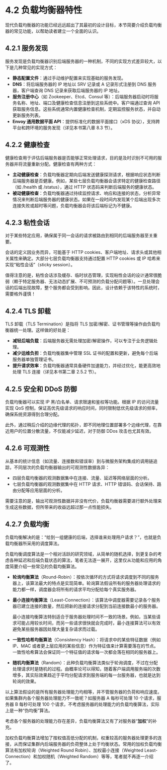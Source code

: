 # 4.2 负载均衡器特性

现代负载均衡器的功能已经远远超出了其最初的设计目标，本节简要介绍负载均衡器的常见功能，以帮助读者建立一个全面的认识。

## 4.2.1 服务发现

服务发现是负载均衡器识别后端服务器的一种机制，不同的实现方式差异较大，以下是几种常见的实现方式：

- **静态配置文件**：通过手动维护配置来实现基础的服务发现。
- **DNS**：将后端服务器的 IP 地址以 SRV 记录或 A 记录形式注册到 DNS 服务器，客户端查询 DNS 记录来获取后端服务器的 IP 地址。
- **服务注册中心**（如 Zookeeper、Etcd、Consul 等）：后端服务器启动时将服务名称、地址、端口及健康检查信息注册到这些系统中。客户端通过查询 API 获取服务信息。这些系统通常内置健康检查机制，定期监控服务状态，并自动更新服务列表。
- **Envoy 通用数据平面 API**：提供标准化的数据平面接口（xDS 协议），支持跨平台和跨环境的服务发现（详见本书第八章 8.3 节）。

## 4.2.2 健康检查

健康检查用于评估后端服务器是否能够正常处理请求，目的是及时识别不可用的服务器并将流量重新分配。健康检查有两种方式：

- **主动健康检查**：负载均衡器定期向后端发送健康探测请求，根据响应状态判断后端服务器是否健康。例如，某些七层负载均衡器会请求特定的健康检查路径（如 /health 或 /status），通过 HTTP 状态码来判断后端服务的健康状态。
- **被动健康检查**：负载均衡器通过持续监控请求、响应和连接的状态，分析异常情况来判断后端服务器的健康状态。如果在一段时间内发现某个后端出现多次连接失败或超时等问题，负载均衡器会将该后端标记为不健康。

## 4.2.3 粘性会话

对于某些特定应用，确保属于同一会话的请求被路由到相同的后端服务器至关重要。

会话的定义因业务而异，可能基于 HTTP cookies、客户端地址、请求头或其他相关属性来确定。大部分七层负载均衡器支持通过配置 HTTP cookies 或 IP 哈希来实现“粘性会话”（sticky session）。

值得注意的是，粘性会话涉及缓存、临时状态管理，实现粘性会话的设计通常很脆弱（赖于特定服务器、无法动态扩展、不可预测的负载分配问题等）。一旦处理会话的后端出现故障，整个服务都会受到影响。因此，设计依赖于该特性的系统时，需要格外谨慎！

## 4.2.4 TLS 卸载

TLS 卸载（TLS Termination）是指将 TLS 加密/解密、证书管理等操作由负载均衡器统一处理。这样做的好处是：

- **减轻后端负载**：后端服务器无需处理加密/解密操作，可以专注于业务逻辑处理。
- **减少运维负担**：负载均衡器集中管理 SSL 证书的配置和更新，避免每个后端服务器单独管理证书。
- **提升请求效率**：负载均衡器通常具备硬件加速能力，并经过优化，能更高效地处理 TLS 连接（详见本书第二章 2.5.2 节）。

## 4.2.5 安全和 DDoS 防御

负载均衡器可以实现 IP 黑/白名单、请求限速和鉴权等功能。根据 IP 的访问流量实现 QoS 控制，保证高优先级请求的响应时间，同时限制低优先级请求的频率，确保系统资源得到合理分配。

此外，通过稍后介绍的边缘代理的拓扑，即不同地理位置部署多个边缘代理，在靠近用户的位置分散流量，不仅能减少延迟，对于防御 DDos 攻击也尤其有效。

## 4.2.6 可观测性

从基本的统计信息（如流量、连接数和错误率）到与微服务架构集成的调用链追踪，不同层次的负载均衡器输出的可观测性数据各异：

- 四层负载均衡器的观测数据集中在连接、流量、延迟等网络层面的分析。
- 七层负载均衡器的观测数据集中在 HTTP 请求、HTTP 错误码、会话保持、路由分配等应用层面的分析。

需要注意的是，输出可观测性数据并非没有代价，负载均衡器需要进行额外处理来生成这些数据，但所带来的收益远超过那一点性能损失。

## 4.2.7 负载均衡

负载均衡解决的是：“给到一组健康的后端，选择谁来处理用户请求？”，也就是负载均衡器所采用的调度算法。

负载均衡调度算法是一个相对活跃的研究领域，从简单的随机选择，到更复杂的考虑各种延迟和后端负载状态的算法，笔者无法逐一展开，这里仅从功能和应用的角度简要介绍一些常见的负载均衡算法。

- **轮询均衡算法**（Round-Robin）：按依次循环的方式将请求调度到不同的服务器上，该算法最大的特点是实现简单。轮询算法假设所有的服务器处理请求的能力都一样，调度器会将所有的请求平均分配给每个真实服务器。

- **最小连接均衡算法**（Least-Connection）：该算法中调度器需要记录各个服务器已建立连接的数量，然后把新的连接请求分配到当前连接数最小的服务器。
	
	最小连接均衡算法特别适合于服务器处理时间不一致的场景。例如，当某些请求可能占用较长时间，而另一些请求很快就会完成时，最小连接算法可以有效避免某些服务器因处理大量复杂请求而过载。

- **一致性哈希均衡算法**（Consistency Hash）：将请求中的某些特征数据（例如 IP、MAC 或者更上层应用的某些信息）作为特征值来计算需要落在的节点。一致性哈希算法会保证同一个特征值的请求每一次都会落在相同的服务器上。

- **随机均衡算法**（Random）：此种负载均衡算法类似于轮询调度，不过在分配处理请求时是随机的过程。由概率论可以得知，随着客户端调用服务端的次数增多，其实际效果趋近于平均分配请求到服务端的每一台服务器，也就是达到轮询的效果。

以上算法假设的是所有服务器处理能力均相等，并不管服务器的负荷和响应速度。如果集群内各个服务器处理能力不一致呢？如服务器 A 每秒可处理 10 个请求，服务器 B 每秒可处理 100 个请求，不考虑服务器的处理能力的负载均衡算法，实际上是一种“伪均衡”算法。

考虑各个服务器的处理能力存在差异，负载均衡算法又有了对服务器“**加权**”的补充。

加权负载均衡算法增加了按权值高低分配的机制，权重较高的服务器处理更多的连接，从而保证集群内后端服务器的负荷整体上处于均衡状态。常用的加权负载均衡算法有加权轮询（Weighted Round Robin）、加权最小连接（Weighted Least-Connection）和加权随机（Weighted Random）等等，笔者就不再逐一介绍了。
